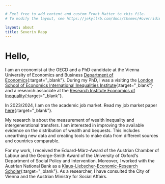 ```yaml
---

# Feel free to add content and custom Front Matter to this file.
# To modify the layout, see https://jekyllrb.com/docs/themes/#overriding-theme-defaults

layout: about
title: Severin Rapp 
---
```


# Hello, 


I am an economist at the OECD and a PhD candidate at the Vienna University of Economics and Business [Department of Economics](https://www.wu.ac.at/economics/mitarbeiter-innen/rapp-s/){:target="_blank"}. During my PhD, I was a visiting the [London School of Economics International Inequalities Institute](https://www.lse.ac.uk/international-inequalities){:target="_blank"} and a research associate at the [Research Institute Economics of Inequality](https://www.wu.ac.at/ineq/team/wissenschaftliche-mitarbeiter-innen/severin-rapp/){:target="_blank"}.

In 2023/2024, I am on the academic job market. Read my job market paper [here](https://severin-rapp.github.io/assets/wealtheq_JMP.pdf){:target="_blank"}. 

My research is about the measurement of wealth inequality and intergenerational transfers. I am interested in improving the available evidence on the distribution of wealth and bequests. This includes unearthing new data and creating tools to make data from different sources and countries comparable. 

For my work, I received the Eduard-März-Award of the Austrian Chamber of Labour and the George-Smith Award of the University of Oxford's Department of Social Policy and Intervention. Moreover, I worked with the Austrian National Bank as a [Klaus-Liebscher-Economic-Research Scholar](https://www.oenb.at/en/About-Us/Research-Promotion/scholarships_and_awards/klaus_liebscher_economic_research_scholarship.html){:target="_blank"}. As a researcher, I have consulted the City of Vienna and the Austrian Ministry for Social Affairs. 